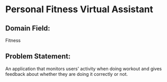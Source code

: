 # Personal Fitness Virtual Assistant 
## Domain Field: 
Fitness
## Problem Statement: 
An application that monitors users' activity when doing workout and gives feedback about whether they are doing it correctly or not.

